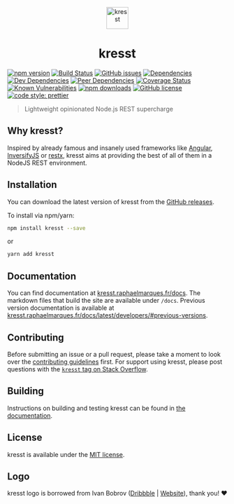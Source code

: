 <p align="center">
    <a href="https://kresst.raphaelmarques.fr/docs">
        <img src="https://raphaelmarques.fr/assets/img/logos/kresst-logo.png" alt="kresst" height="50"/>
    </a>
</p>

<h1 align="center">kresst</h1>

<p align="center">

[![npm version][npm-image]][npm-url]
[![Build Status][build-image]][build-url]
[![GitHub issues][github-issues-image]][github-issues-url]
[![Dependencies][dependencies-image]][dependencies-url]
[![Dev Dependencies][dev-image]][dev-url]
[![Peer Dependencies][peer-image]][peer-url]
[![Coverage Status][coverage-image]][coverage-url]
[![Known Vulnerabilities][known-image]][known-url]
[![npm downloads][npm-image]][npm-url]
[![GitHub license][github-license-image]][github-license-url]
[![code style: prettier][prettier-image]][prettier-url]

</p>

> Lightweight opinionated Node.js REST supercharge

## Why kresst?

Inspired by already famous and insanely used frameworks like [Angular](https://angular.io), [InversifyJS](http://inversify.io) or [restx](http://restx.io), kresst aims at providing the best of all of them in a NodeJS REST environment.

## Installation

You can download the latest version of kresst from the [GitHub releases](https://github.com/kresst/kresst/releases/latest).

To install via npm/yarn:

```bash
npm install kresst --save
```

or

```bash
yarn add kresst
```

## Documentation

You can find documentation at [kresst.raphaelmarques.fr/docs](https://kresst.raphaelmarques.fr/docs). The markdown files that build the site are available under `/docs`. Previous version documentation is available at [kresst.raphaelmarques.fr/docs/latest/developers/\#previous-versions](https://kresst.raphaelmarques.fr/docs/latest/developers/#previous-versions).

## Contributing

Before submitting an issue or a pull request, please take a moment to look over the [contributing guidelines](./docs/developers/contributing.md) first. For support using kresst, please post questions with the [`kresst` tag on Stack Overflow](http://stackoverflow.com/questions/tagged/kresst).

## Building

Instructions on building and testing kresst can be found in [the documentation](./docs/developers/contributing.md#building-and-testing).

## License

kresst is available under the [MIT license](http://opensource.org/licenses/MIT).

## Logo

kresst logo is borrowed from Ivan Bobrov ([Dribbble](https://dribbble.com/bigoodis) | [Website](http://www.ivanbobrov.com/)), thank you! ❤

[npm-image]: https://badge.fury.io/js/kresst.svg
[npm-url]: https://badge.fury.io/js/kresst
[build-image]: https://travis-ci.org/kresst/kresst.svg?branch=dev
[build-url]: https://travis-ci.org/kresst/kresst
[github-issues-image]: https://img.shields.io/github/issues/kresst/kresst.svg
[github-issues-url]: https://github.com/kresst/kresst/issues
[dependencies-image]: https://david-dm.org/kresst/kresst.svg
[dependencies-url]: https://david-dm.org/kresst/kresst#info=dependencies
[dev-image]: https://david-dm.org/kresst/kresst/dev-status.svg
[dev-url]: https://david-dm.org/kresst/kresst#info=devDependencies
[peer-image]: https://david-dm.org/kresst/kresst/peer-status.svg
[peer-url]: https://david-dm.org/kresst/kresst#info=peerDependenciess
[coverage-image]: https://coveralls.io/repos/github/kresst/kresst/badge.svg?branch=dev
[coverage-url]: https://coveralls.io/github/kresst/kresst?branch=dev
[known-image]: https://snyk.io/test/github/kresst/kresst/badge.svg
[known-url]: https://snyk.io/test/github/kresst/kresst
[npm-image]: https://img.shields.io/npm/dm/kresst.svg
[npm-url]: https://npmjs.org/kresst
[github-license-image]: https://img.shields.io/github/license/kresst/kresst.svg
[github-license-url]: https://github.com/kresst/kresst/blob/master/LICENSE
[prettier-image]: https://img.shields.io/badge/code_style-prettier-ff69b4.svg
[prettier-url]: https://github.com/prettier/prettier
